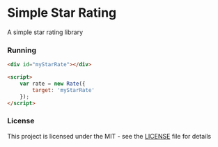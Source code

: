 Simple Star Rating
==========

A simple star rating library

### Running 
```html
<div id="myStarRate"></div>

<script>
    var rate = new Rate({
        target: 'myStarRate'
    });
</script>

```

### License
This project is licensed under the MIT - see the [LICENSE](LICENSE) file for details